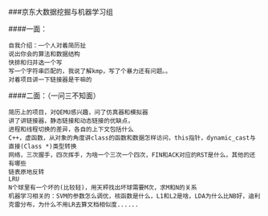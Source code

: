 ###京东大数据挖掘与机器学习组

####一面：

    自我介绍：一个人对着简历扯
    说出你会的算法和数据结构
    快排和归并选一个写
    写一个字符串匹配的，我说了解kmp，写了个暴力还有问题。。
    对着项目讲一下链接器是干嘛的


####二面：（一问三不知面）

    简历上的项目，对QEMU感兴趣，问了仿真器和模拟器
    讲了讲链接器，静态链接和动态链接的优缺点，
    进程和线程切换的差异，各自的上下文包括什么
    C++，虚函数，从对象的角度讲class的函数和数据怎样访问，this指针，dynamic_cast与直接(Class *)类型转换
    网络，三次握手，四次挥手，为啥一个三次一个四次，FIN和ACK对应的RST是什么，其他的还有哪些
    链表原地反转
    LRU
    N个球里有一个坏的(比较轻)，用天枰找出坏球需要M次，求M和N的关系
    机器学习相关的：SVM的参数怎么调优，核函数是什么，L1和L2是啥，LDA为什么比NB好，迪利克雷分布，为什么不用LR去算文档相似度......